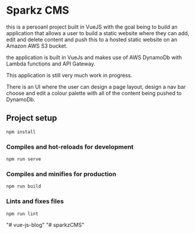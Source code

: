 # Sparkz CMS

this is a persoanl project built in VueJS with the goal being to build an application that allows a user to build a static website where they can add, edit and delete content and push this to a hosted static website on an Amazon AWS S3 bucket.

the application is built in VueJs and makes use of AWS DynamoDb with Lambda functions and API Gateway.

This application is still very much work in progress. 

There is an UI where the user can design a page layout, design a nav bar choose and edit a colour palette with all of the content being pushed to DynamoDb.


## Project setup
```
npm install
```

### Compiles and hot-reloads for development
```
npm run serve
```

### Compiles and minifies for production
```
npm run build
```

### Lints and fixes files
```
npm run lint
```
"# vue-js-blog" 
"# sparkzCMS" 
